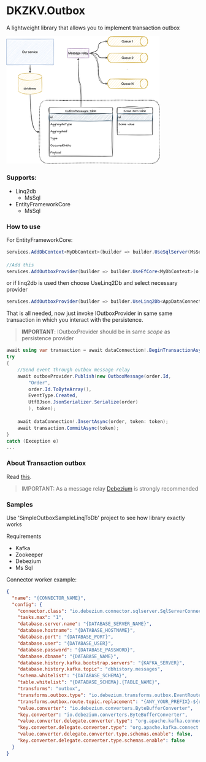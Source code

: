 # DKZKV.Outbox

A lightweight library that allows you to implement transaction outbox

<img src="https://github.com/dkzkv/DKZKV.Outbox/blob/main/assets/outbox-1.png?raw=true" alt="drawing" width="400"/>

### Supports:
+ Linq2db
    + MsSql
+ EntityFrameworkCore
    + MsSql

### How to use
For EntityFrameworkCore:
```csharp
services.AddDbContext<MyDbContext>(builder => builder.UseSqlServer(MsSqlConnectionString));

//Add this
services.AddOutboxProvider(builder => builder.UseEfCore<MyDbContext>(o => o.UseSqlServer()));
```
or if linq2db is used then choose UseLinq2Db and select necessary provider 

```csharp
services.AddOutboxProvider(builder => builder.UseLinq2Db<AppDataConnection>(o => o.UseSqlServer()));```
```
That is all needed, now just invoke IOutboxProvider in same  same transaction in which you interact with the persistence.

> **IMPORTANT**: IOutboxProvider should be in same *scope* as persistence provider

```csharp
await using var transaction = await dataConnection!.BeginTransactionAsync(token);
try
{
    //Send event through outbox message relay
    await outboxProvider.Publish(new OutboxMessage(order.Id,
        "Order",
        order.Id.ToByteArray(),
        EventType.Created,
        Utf8Json.JsonSerializer.Serialize(order)
        ), token);

    await dataConnection!.InsertAsync(order, token: token);      
    await transaction.CommitAsync(token);
}
catch (Exception e)
...     
```

### About Transaction outbox
Read [this](https://microservices.io/patterns/data/transactional-outbox.html).

> IMPORTANT:  As a message relay [Debezium](https://debezium.io/) is strongly recommended

### Samples

Use 'SimpleOutboxSampleLinqToDb' project to see how library exactly works

Requirements
+ Kafka
+ Zookeeper
+ Debezium
+ Ms Sql

Connector worker example:
```json
{
  "name": "{CONNECTOR_NAME}",
  "config": {
    "connector.class": "io.debezium.connector.sqlserver.SqlServerConnector",
    "tasks.max": "1",
    "database.server.name": "{DATABASE_SERVER_NAME}",
    "database.hostname": "{DATABASE_HOSTNAME}",
    "database.port": "{DATABASE_PORT}",
    "database.user": "{DATABASE_USER}",
    "database.password": "{DATABASE_PASSWORD}",
    "database.dbname": "{DATABASE_NAME}",
    "database.history.kafka.bootstrap.servers": "{KAFKA_SERVER}",
    "database.history.kafka.topic": "dbhistory.messages",
    "schema.whitelist": "{DATABASE_SCHEMA}",
    "table.whitelist": "{DATABASE_SCHEMA}.{TABLE_NAME}",
    "transforms": "outbox",
    "transforms.outbox.type": "io.debezium.transforms.outbox.EventRouter",
    "transforms.outbox.route.topic.replacement": "{ANY_YOUR_PREFIX}-${routedByValue}",
    "value.converter": "io.debezium.converters.ByteBufferConverter",
    "key.converter": "io.debezium.converters.ByteBufferConverter",
    "value.converter.delegate.converter.type": "org.apache.kafka.connect.json.JsonConverter",
    "key.converter.delegate.converter.type": "org.apache.kafka.connect.json.JsonConverter",
    "value.converter.delegate.converter.type.schemas.enable": false,
    "key.converter.delegate.converter.type.schemas.enable": false
  }
}
```






